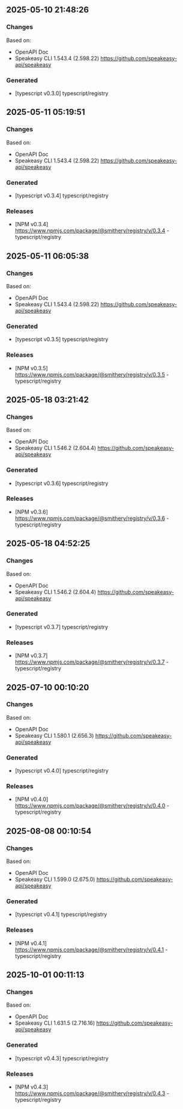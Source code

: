 

## 2025-05-10 21:48:26
### Changes
Based on:
- OpenAPI Doc  
- Speakeasy CLI 1.543.4 (2.598.22) https://github.com/speakeasy-api/speakeasy
### Generated
- [typescript v0.3.0] typescript/registry

## 2025-05-11 05:19:51
### Changes
Based on:
- OpenAPI Doc  
- Speakeasy CLI 1.543.4 (2.598.22) https://github.com/speakeasy-api/speakeasy
### Generated
- [typescript v0.3.4] typescript/registry
### Releases
- [NPM v0.3.4] https://www.npmjs.com/package/@smithery/registry/v/0.3.4 - typescript/registry

## 2025-05-11 06:05:38
### Changes
Based on:
- OpenAPI Doc  
- Speakeasy CLI 1.543.4 (2.598.22) https://github.com/speakeasy-api/speakeasy
### Generated
- [typescript v0.3.5] typescript/registry
### Releases
- [NPM v0.3.5] https://www.npmjs.com/package/@smithery/registry/v/0.3.5 - typescript/registry

## 2025-05-18 03:21:42
### Changes
Based on:
- OpenAPI Doc  
- Speakeasy CLI 1.546.2 (2.604.4) https://github.com/speakeasy-api/speakeasy
### Generated
- [typescript v0.3.6] typescript/registry
### Releases
- [NPM v0.3.6] https://www.npmjs.com/package/@smithery/registry/v/0.3.6 - typescript/registry

## 2025-05-18 04:52:25
### Changes
Based on:
- OpenAPI Doc  
- Speakeasy CLI 1.546.2 (2.604.4) https://github.com/speakeasy-api/speakeasy
### Generated
- [typescript v0.3.7] typescript/registry
### Releases
- [NPM v0.3.7] https://www.npmjs.com/package/@smithery/registry/v/0.3.7 - typescript/registry

## 2025-07-10 00:10:20
### Changes
Based on:
- OpenAPI Doc  
- Speakeasy CLI 1.580.1 (2.656.3) https://github.com/speakeasy-api/speakeasy
### Generated
- [typescript v0.4.0] typescript/registry
### Releases
- [NPM v0.4.0] https://www.npmjs.com/package/@smithery/registry/v/0.4.0 - typescript/registry

## 2025-08-08 00:10:54
### Changes
Based on:
- OpenAPI Doc  
- Speakeasy CLI 1.599.0 (2.675.0) https://github.com/speakeasy-api/speakeasy
### Generated
- [typescript v0.4.1] typescript/registry
### Releases
- [NPM v0.4.1] https://www.npmjs.com/package/@smithery/registry/v/0.4.1 - typescript/registry

## 2025-10-01 00:11:13
### Changes
Based on:
- OpenAPI Doc  
- Speakeasy CLI 1.631.5 (2.716.16) https://github.com/speakeasy-api/speakeasy
### Generated
- [typescript v0.4.3] typescript/registry
### Releases
- [NPM v0.4.3] https://www.npmjs.com/package/@smithery/registry/v/0.4.3 - typescript/registry